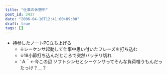 ```yaml
---
title: "仕事の休憩中"
post_id: 3437
date: "2006-04-10T12:41:00+09:00"
draft: true
tags: []
---
```



* 持参したノートPC立ち上げる
  * ↓シーケンサ起動して仕事中思い付いたフレーズを打ち込む
  * ↓18小節打ち込んだところで突然バッテリ切れ
  * 'Ａ｀←今この辺
ソフトシンセとシーケンサってそんな負荷喰うもんだったっけ？＿？
